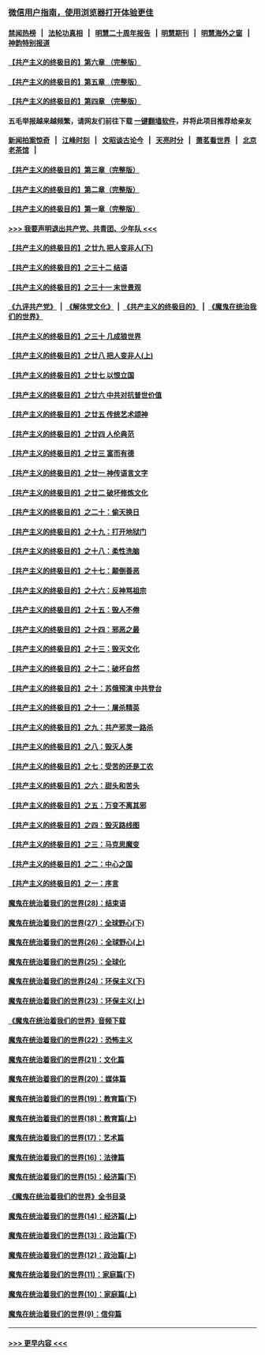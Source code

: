 ### [微信用户指南，使用浏览器打开体验更佳](https://github.com/gfw-breaker/banned-news1/blob/master/indexes/wechat-guide.md?t=0)
#### [禁闻热榜](热点新闻.md?t=0)  &nbsp;&nbsp;|&nbsp;&nbsp; [法轮功真相](https://github.com/gfw-breaker/truth/blob/master/README.md?t=0) &nbsp;&nbsp;|&nbsp;&nbsp; [明慧二十周年报告](https://github.com/gfw-breaker/mh-reports/blob/master/README.md?t=0) &nbsp;&nbsp;|&nbsp;&nbsp;[明慧期刊](https://github.com/gfw-breaker/mh-qikan) &nbsp;&nbsp;|&nbsp;&nbsp; [明慧海外之窗](https://github.com/gfw-breaker/mh-news/blob/master/README.md?t=0) &nbsp;&nbsp;|&nbsp;&nbsp; [神韵特别报道](https://github.com/gfw-breaker/mh-news/blob/master/shenyun.md?t=0)
#### [【共产主义的终极目的】第六章 （完整版）](../pages/nsc422/n11428913.md?t=02090111) 
#### [【共产主义的终极目的】第五章 （完整版）](../pages/nsc422/n11428912.md?t=02090111) 
#### [【共产主义的终极目的】第四章 （完整版）](../pages/nsc422/n11428907.md?t=02090111) 
#### 五毛举报越来越频繁，请网友们前往下载 [一键翻墙软件](https://github.com/gfw-breaker/ssr-accounts)，并将此项目推荐给亲友
#### [新闻拍案惊奇](https://github.com/gfw-breaker/banned-news1/blob/master/pages/link4.md) &nbsp;&nbsp;|&nbsp;&nbsp; [江峰时刻](https://github.com/gfw-breaker/banned-news1/blob/master/pages/link4.md) &nbsp;&nbsp;|&nbsp;&nbsp; [文昭谈古论今](https://github.com/gfw-breaker/banned-news1/blob/master/pages/link4.md) &nbsp;&nbsp;|&nbsp;&nbsp; [天亮时分](https://github.com/gfw-breaker/banned-news1/blob/master/pages/link4.md) &nbsp;&nbsp;|&nbsp;&nbsp; [萧茗看世界](https://github.com/gfw-breaker/banned-news1/blob/master/pages/link4.md) &nbsp;&nbsp;|&nbsp;&nbsp; [北京老茶馆](https://github.com/gfw-breaker/banned-news1/blob/master/pages/link4.md) &nbsp;&nbsp;|&nbsp;&nbsp; 
#### [【共产主义的终极目的】第三章（完整版）](../pages/nsc422/n11428848.md?t=02090111) 
#### [【共产主义的终极目的】第二章（完整版）](../pages/nsc422/n11428831.md?t=02090111) 
#### [【共产主义的终极目的】第一章（完整版）](../pages/nsc422/n11417651.md?t=02090111) 
#### [>>> 我要声明退出共产党、共青团、少年队 <<<](https://github.com/begood0513/goodnews/blob/master/quit/letter.md) 
#### [【共产主义的终极目的】之廿九 把人变非人(下)](../pages/nsc422/n11344140.md?t=02090111) 
#### [【共产主义的终极目的】之三十二 结语](../pages/nsc422/n11360535.md?t=02090111) 
#### [【共产主义的终极目的】之三十一 末世景观](../pages/nsc422/n11351129.md?t=02090111) 
#### [《九评共产党》](https://github.com/begood0513/9ping.md/blob/master/README.md) &nbsp;|&nbsp; [《解体党文化》](../../../../jtdwh.md/blob/master/README.md)  &nbsp;|&nbsp; [《共产主义的终极目的》](../../../../gczydzjmd.md/blob/master/README.md) &nbsp;|&nbsp; [《魔鬼在统治我们的世界》](../../../../mgztzwmdsj.md/blob/master/README.md) 
#### [【共产主义的终极目的】之三十 几成狼世界](../pages/nsc422/n11348280.md?t=02090111) 
#### [【共产主义的终极目的】之廿八 把人变非人(上)](../pages/nsc422/n11340492.md?t=02090111) 
#### [【共产主义的终极目的】之廿七 以恨立国](../pages/nsc422/n11336944.md?t=02090111) 
#### [【共产主义的终极目的】之廿六 中共对抗普世价值](../pages/nsc422/n11324785.md?t=02090111) 
#### [【共产主义的终极目的】之廿五 传统艺术颂神](../pages/nsc422/n11296396.md?t=02090111) 
#### [【共产主义的终极目的】之廿四 人伦典范](../pages/nsc422/n11296397.md?t=02090111) 
#### [【共产主义的终极目的】之廿三 富而有德](../pages/nsc422/n11283598.md?t=02090111) 
#### [【共产主义的终极目的】之廿一 神传语言文字](../pages/nsc422/n11263265.md?t=02090111) 
#### [【共产主义的终极目的】之廿二 破坏修炼文化](../pages/nsc422/n11245728.md?t=02090111) 
#### [【共产主义的终极目的】之二十：偷天换日](../pages/nsc422/n11238846.md?t=02090111) 
#### [【共产主义的终极目的】之十九：打开地狱门](../pages/nsc422/n11206376.md?t=02090111) 
#### [【共产主义的终极目的】之十八：柔性洗脑](../pages/nsc422/n11199994.md?t=02090111) 
#### [【共产主义的终极目的】之十七：颠倒善恶](../pages/nsc422/n11179782.md?t=02090111) 
#### [【共产主义的终极目的】之十六：反神骂祖宗](../pages/nsc422/n11166798.md?t=02090111) 
#### [【共产主义的终极目的】之十五：毁人不倦](../pages/nsc422/n11166792.md?t=02090111) 
#### [【共产主义的终极目的】之十四：邪恶之最](../pages/nsc422/n11150249.md?t=02090111) 
#### [【共产主义的终极目的】之十三：毁灭文化](../pages/nsc422/n11135227.md?t=02090111) 
#### [【共产主义的终极目的】之十二：破坏自然](../pages/nsc422/n11135214.md?t=02090111) 
#### [【共产主义的终极目的】之十：苏俄预演 中共登台](../pages/nsc422/n11118424.md?t=02090111) 
#### [【共产主义的终极目的】之十一：屠杀精英](../pages/nsc422/n11118442.md?t=02090111) 
#### [【共产主义的终极目的】之九：共产邪灵一路杀](../pages/nsc422/n11114139.md?t=02090111) 
#### [【共产主义的终极目的】之八：毁灭人类](../pages/nsc422/n11108503.md?t=02090111) 
#### [【共产主义的终极目的】之七：受苦的还是工农](../pages/nsc422/n11101809.md?t=02090111) 
#### [【共产主义的终极目的】之六：甜头和苦头](../pages/nsc422/n11096971.md?t=02090111) 
#### [【共产主义的终极目的】之五：万变不离其邪](../pages/nsc422/n11091285.md?t=02090111) 
#### [【共产主义的终极目的】之四：毁灭路线图](../pages/nsc422/n11086284.md?t=02090111) 
#### [【共产主义的终极目的】之三：马克思魔变](../pages/nsc422/n11061941.md?t=02090111) 
#### [【共产主义的终极目的】之二：中心之国](../pages/nsc422/n11047728.md?t=02090111) 
#### [【共产主义的终极目的】之一：序言](../pages/nsc422/n11086077.md?t=02090111) 
#### [魔鬼在统治着我们的世界(28)：结束语](../pages/nsc422/n10936246.md?t=02090111) 
#### [魔鬼在统治着我们的世界(27)：全球野心(下)](../pages/nsc422/n10928319.md?t=02090111) 
#### [魔鬼在统治着我们的世界(26)：全球野心(上)](../pages/nsc422/n10900318.md?t=02090111) 
#### [魔鬼在统治着我们的世界(25)：全球化](../pages/nsc422/n10788205.md?t=02090111) 
#### [魔鬼在统治着我们的世界(24)：环保主义(下)](../pages/nsc422/n10695307.md?t=02090111) 
#### [魔鬼在统治着我们的世界(23)：环保主义(上)](../pages/nsc422/n10688613.md?t=02090111) 
#### [《魔鬼在统治着我们的世界》音频下载](../pages/nsc422/n10635553.md?t=02090111) 
#### [魔鬼在统治着我们的世界(22)：恐怖主义](../pages/nsc422/n10614727.md?t=02090111) 
#### [魔鬼在统治着我们的世界(21)：文化篇](../pages/nsc422/n10597706.md?t=02090111) 
#### [魔鬼在统治着我们的世界(20)：媒体篇](../pages/nsc422/n10586579.md?t=02090111) 
#### [魔鬼在统治着我们的世界(19)：教育篇(下)](../pages/nsc422/n10564808.md?t=02090111) 
#### [魔鬼在统治着我们的世界(18)：教育篇(上)](../pages/nsc422/n10526970.md?t=02090111) 
#### [魔鬼在统治着我们的世界(17)：艺术篇](../pages/nsc422/n10499093.md?t=02090111) 
#### [魔鬼在统治着我们的世界(16)：法律篇](../pages/nsc422/n10485969.md?t=02090111) 
#### [魔鬼在统治着我们的世界(15)：经济篇(下)](../pages/nsc422/n10469975.md?t=02090111) 
#### [《魔鬼在统治着我们的世界》全书目录](../pages/nsc422/n10464261.md?t=02090111) 
#### [魔鬼在统治着我们的世界(14)：经济篇(上)](../pages/nsc422/n10457370.md?t=02090111) 
#### [魔鬼在统治着我们的世界(13)：政治篇(下)](../pages/nsc422/n10448270.md?t=02090111) 
#### [魔鬼在统治着我们的世界(12)：政治篇(上)](../pages/nsc422/n10444576.md?t=02090111) 
#### [魔鬼在统治着我们的世界(11)：家庭篇(下)](../pages/nsc422/n10440961.md?t=02090111) 
#### [魔鬼在统治着我们的世界(10)：家庭篇(上)](../pages/nsc422/n10435448.md?t=02090111) 
#### [魔鬼在统治着我们的世界(9)：信仰篇](../pages/nsc422/n10432159.md?t=02090111) 

----
#### [ >>> 更早内容 <<< ](../indexes/nsc422-earlier.md)
